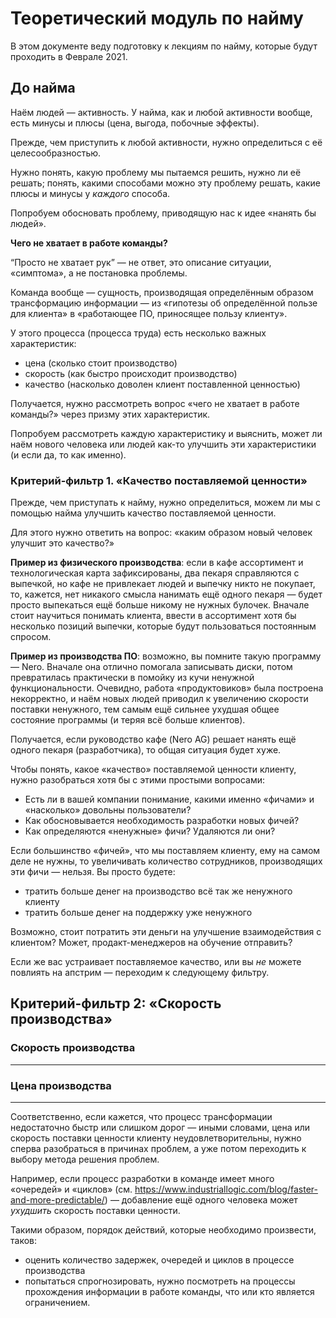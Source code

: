 # Теоретический модуль по найму

В этом документе веду подготовку к лекциям по найму, которые будут проходить в Феврале 2021.

## До найма

Наём людей — активность. У найма, как и любой активности вообще, есть минусы и плюсы (цена, выгода, побочные эффекты).

Прежде, чем приступить к любой активности, нужно определиться с её целесообразностью.

Нужно понять, какую проблему мы пытаемся решить, нужно ли её решать; понять, какими способами можно эту проблему решать, какие плюсы и минусы у _каждого_ способа.

Попробуем обосновать проблему, приводящую нас к идее «нанять бы людей».

**Чего не хватает в работе команды?**

“Просто не хватает рук” — не ответ, это описание ситуации, «симптома», а не постановка проблемы.

Команда вообще — сущность, производящая определённым образом трансформацию информации — из «гипотезы об определённой пользе для клиента» в «работающее ПО, приносящее пользу клиенту».

У этого процесса (процесса труда) есть несколько важных характеристик:
- цена (сколько стоит производство)
- скорость (как быстро происходит производство)
- качество (насколько доволен клиент поставленной ценностью)

Получается, нужно рассмотреть вопрос «чего не хватает в работе команды?» через призму этих характеристик.

Попробуем рассмотреть каждую характеристику и выяснить, может ли наём нового человека или людей как-то улучшить эти характеристики (и если да, то как именно).

### Критерий-фильтр 1. «Качество поставляемой ценности»

Прежде, чем приступать к найму, нужно определиться, можем ли мы с помощью найма улучшить качество поставляемой ценности.

Для этого нужно ответить на вопрос: «каким образом новый человек улучшит это качество?»

**Пример из физического производства**: если в кафе ассортимент и технологическая карта зафиксированы, два пекаря справляются с выпечкой, но кафе не привлекает людей и выпечку никто не покупает, то, кажется, нет никакого смысла нанимать ещё одного пекаря — будет просто выпекаться ещё больше никому не нужных булочек. Вначале стоит научиться понимать клиента, ввести в ассортимент хотя бы несколько позиций выпечки, которые будут пользоваться постоянным спросом.

**Пример из производства ПО**: возможно, вы помните такую программу — Nero. Вначале она отлично помогала записывать диски, потом превратилась практически в помойку из кучи ненужной функциональности. Очевидно, работа «продуктовиков» была построена некорректно, и наём новых людей приводил к увеличению скорости поставки ненужного, тем самым ещё сильнее ухудшая общее состояние программы (и теряя всё больше клиентов).

Получается, если руководство кафе (Nero AG) решает нанять ещё одного пекаря (разработчика), то общая ситуация будет хуже.

Чтобы понять, какое «качество» поставляемой ценности клиенту, нужно разобраться хотя бы с этими простыми вопросами:
- Есть ли в вашей компании понимание, какими именно «фичами» и «насколько» довольны пользователи?
- Как обосновывается необходимость разработки новых фичей?
- Как определяются «ненужные» фичи? Удаляются ли они?

Если большинство «фичей», что мы поставляем клиенту, ему на самом деле не нужны, то увеличивать количество сотрудников, производящих эти фичи — нельзя. Вы просто будете:
- тратить больше денег на производство всё так же ненужного клиенту
- тратить больше денег на поддержку уже ненужного

Возможно, стоит потратить эти деньги на улучшение взаимодействия с клиентом? Может, продакт-менеджеров на обучение отправить?

Если же вас устраивает поставляемое качество, или вы _не_ можете повлиять на апстрим — переходим к следующему фильтру.

## Критерий-фильтр 2: «Скорость производства»



### Скорость производства

---

### Цена производства

---

Соответственно, если кажется, что процесс трансформации недостаточно быстр или слишком дорог — иными словами, цена или скорость поставки ценности клиенту неудовлетворительны, нужно сперва разобраться в причинах проблем, а уже потом переходить к выбору метода решения проблем.

Например, если процесс разработки в команде имеет много «очередей» и «циклов» (см. https://www.industriallogic.com/blog/faster-and-more-predictable/) — добавление ещё одного человека может _ухудшить_ скорость поставки ценности.

Такими образом, порядок действий, которые необходимо произвести, таков:
- оценить количество задержек, очередей и циклов в процессе производства
- попытаться спрогнозировать, 
нужно посмотреть на процессы прохождения информации в работе команды, что или кто является ограничением.




